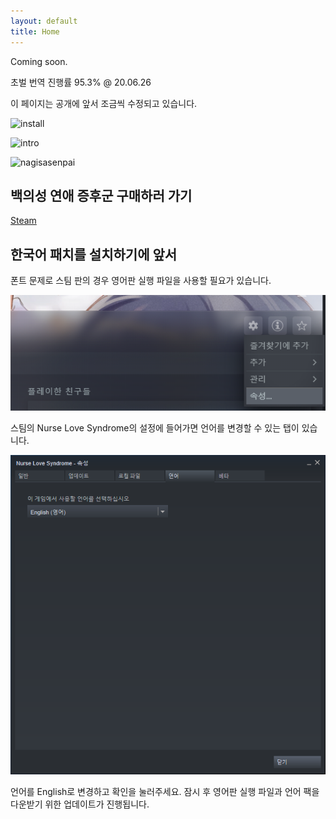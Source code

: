 ```yaml
---
layout: default
title: Home
---
```


Coming soon.

초벌 번역 진행률 95.3% @ 20.06.26

이 페이지는 공개에 앞서 조금씩 수정되고 있습니다.

![install](/public/installersc.png)

![intro](/public/introsc.png)

![nagisasenpai](/public/nagisasenpai.png)

백의성 연애 증후군 구매하러 가기
-------------

[Steam](https://store.steampowered.com/app/1023690/Nurse_Love_Syndrome/)



한국어 패치를 설치하기에 앞서
-------------

폰트 문제로 스팀 판의 경우 영어판 실행 파일을 사용할 필요가 있습니다.

![SteamSC01](/public/steamsc01.png)

스팀의 Nurse Love Syndrome의 설정에 들어가면 언어를 변경할 수 있는 탭이 있습니다.

![SteamSC02](/public/steamsc02.png)

언어를 English로 변경하고 확인을 눌러주세요. 잠시 후 영어판 실행 파일과 언어 팩을 다운받기 위한 업데이트가 진행됩니다.
